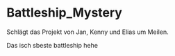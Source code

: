 # Battleship_Mystery

Schlägt das Projekt von Jan, Kenny und Elias um Meilen.

Das isch sbeste battleship hehe
